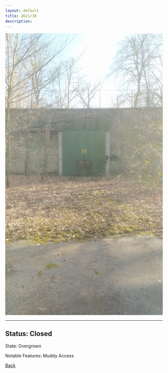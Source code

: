 ```yaml
---
layout: default
title: 2621/38
description: 
---
```

![image](https://raw.githubusercontent.com/Feuerstern3001/feuerstern3001.github.io/main/forest/bunker/2621-38.jpeg)

* * *

## Status: Closed

State: Overgrown

Notable Features: Muddy Access

[Back](/./forest/bunker.html)
